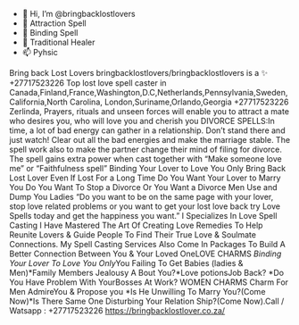 - 👋 Hi, I’m @bringbacklostlovers
- 👀 Attraction Spell
- 🌱 Binding Spell
- 💞️ Traditional Healer 
- 📫 Pyhsic 

Bring back Lost Lovers
bringbacklostlovers/bringbacklostlovers is a ✨ +27717523226 Top lost love spell caster in Canada,Finland,France,Washington,D.C,Netherlands,Pennsylvania,Sweden,California,North Carolina,  London,Suriname,Orlando,Georgia              +27717523226 Zerlinda, Prayers, rituals and unseen forces will enable you to attract a mate who desires you, who will love you and cherish you                 DIVORCE SPELLS:In time, a lot of bad energy can gather in a relationship. Don’t stand there and just watch! Clear out all the bad energies and make the marriage stable. The spell work also to make the partner change their mind of filing for divorce. The spell gains extra power when cast together with “Make someone love me” or “Faithfulness spell”            Binding Your Lover to Love You Only Bring Back Lost Lover Even If Lost For a Long Time Do You Want Your Lover to Marry You Do You Want To Stop a Divorce Or You Want a Divorce Men Use and Dump You Ladies “Do you want to be on the same page with your lover, stop love related problems or you want to get your lost love back try Love Spells today and get the happiness you want.”            I Specializes In Love Spell Casting I Have Mastered The Art Of Creating Love Remedies To Help Reunite Lovers & Guide People To Find Their True Love & Soulmate Connections. My Spell Casting Services Also Come In Packages To Build A Better Connection Between You & Your Loved OneLOVE CHARMS *Binding Your Lover To Love You Only*You Failing To Get Babies (ladies & Men)*Family Members Jealousy A Bout You?*Love potionsJob Back? *Do You Have Problem With YourBosses At Work? WOMEN CHARMS Charm For Men AdmireYou & Propose you *Is He Unwilling To Marry You?(Come Now)*Is There Same One Disturbing Your Relation Ship?(Come Now).Call / Watsapp : +27717523226 https://bringbacklostlover.co.za/ 
